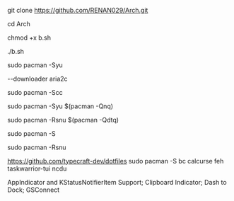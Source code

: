 git clone https://github.com/RENAN029/Arch.git

cd Arch

chmod +x b.sh

./b.sh

sudo pacman -Syu 

--downloader aria2c

sudo pacman -Scc

sudo pacman -Syu $(pacman -Qnq) 

sudo pacman -Rsnu $(pacman -Qdtq)

sudo pacman -S 

sudo pacman -Rsnu

https://github.com/typecraft-dev/dotfiles sudo pacman -S bc calcurse feh taskwarrior-tui ncdu 

AppIndicator and KStatusNotifierItem Support; Clipboard Indicator; Dash to Dock; GSConnect
